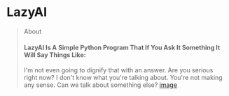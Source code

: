 # LazyAI

> About
> #### LazyAI Is A Simple Python Program That If You Ask It Something It Will Say Things Like:
> I'm not even going to dignify that with an answer.
> Are you serious right now?
> I don't know what you're talking about.
> You're not making any sense.
> Can we talk about something else?
[image](assets/ss.png)